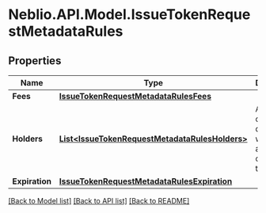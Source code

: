 # Neblio.API.Model.IssueTokenRequestMetadataRules
## Properties

Name | Type | Description | Notes
------------ | ------------- | ------------- | -------------
**Fees** | [**IssueTokenRequestMetadataRulesFees**](IssueTokenRequestMetadataRulesFees.md) |  | [optional] 
**Holders** | [**List&lt;IssueTokenRequestMetadataRulesHolders&gt;**](IssueTokenRequestMetadataRulesHolders.md) | Array of objects describing what addresses can hold the token | [optional] 
**Expiration** | [**IssueTokenRequestMetadataRulesExpiration**](IssueTokenRequestMetadataRulesExpiration.md) |  | [optional] 

[[Back to Model list]](../README.md#documentation-for-models) [[Back to API list]](../README.md#documentation-for-api-endpoints) [[Back to README]](../README.md)

